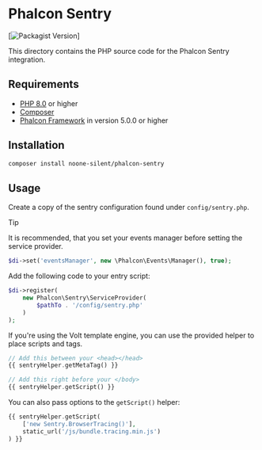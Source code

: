 # Phalcon Sentry

[![Packagist Version](https://img.shields.io/packagist/v/noone-silent/phalcon-sentry)]

This directory contains the PHP source code for the Phalcon Sentry integration.

## Requirements

- [PHP 8.0](https://www.php.net/) or higher
- [Composer](https://getcomposer.org/)
- [Phalcon Framework](https://phalcon.io) in version 5.0.0 or higher

## Installation

```Bash
composer install noone-silent/phalcon-sentry
```

## Usage

Create a copy of the sentry configuration found under `config/sentry.php`.

> [!TIP]
> It is recommended, that you set your events manager before setting the service provider.

```php
$di->set('eventsManager', new \Phalcon\Events\Manager(), true);
```

Add the following code to your entry script:

```php
$di->register(
    new Phalcon\Sentry\ServiceProvider(
        $pathTo . '/config/sentry.php'
    )
);
```

If you're using the Volt template engine, you can use the provided helper to place scripts and tags.

```php
// Add this between your <head></head>
{{ sentryHelper.getMetaTag() }}
```

```php
// Add this right before your </body>
{{ sentryHelper.getScript() }}
```

You can also pass options to the `getScript()` helper:

```php
{{ sentryHelper.getScript(
    ['new Sentry.BrowserTracing()'],
    static_url('/js/bundle.tracing.min.js')
) }}
```
